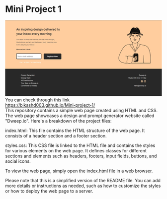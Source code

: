 # Mini Project 1 
![Alt Text](interface.jpg)
You can check through this link</br>
https://bikashd003.github.io/Mini-project-1/</br>
This repository contains a simple web page created using HTML and CSS. The web page showcases a design and prompt generator website called "Dweep.io". Here's a breakdown of the project files:

index.html: This file contains the HTML structure of the web page. It consists of a header section and a footer section.

styles.css: This CSS file is linked to the HTML file and contains the styles for various elements on the web page. It defines classes for different sections and elements such as headers, footers, input fields, buttons, and social icons.

To view the web page, simply open the index.html file in a web browser.

Please note that this is a simplified version of the README file. You can add more details or instructions as needed, such as how to customize the styles or how to deploy the web page to a server.
